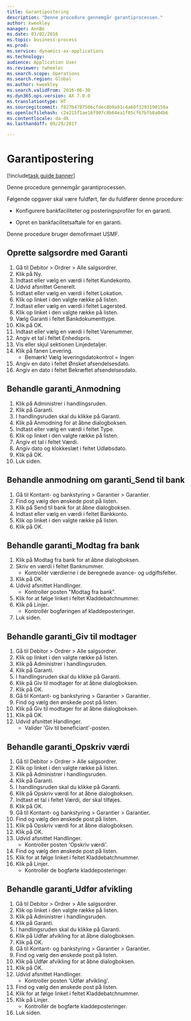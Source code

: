 ```yaml
--- 
title: Garantipostering
description: "Denne procedure gennemgår garantiprocessen."
author: kweekley
manager: AnnBe
ms.date: 03/02/2016
ms.topic: business-process
ms.prod: 
ms.service: dynamics-ax-applications
ms.technology: 
audience: Application User
ms.reviewer: twheeloc
ms.search.scope: Operations
ms.search.region: Global
ms.author: kweekley
ms.search.validFrom: 2016-06-30
ms.dyn365.ops.version: AX 7.0.0
ms.translationtype: HT
ms.sourcegitcommit: f827b4787506cfdec8b9a91c4a68f3293190158a
ms.openlocfilehash: c2e215f1ae16f907c8b64ea1f05cf67bfb0a04b6
ms.contentlocale: da-dk
ms.lasthandoff: 09/29/2017

---
```

# <a name="letter-of-guarantee-transaction"></a>Garantipostering

[!include[task guide banner](../../includes/task-guide-banner.md)]

Denne procedure gennemgår garantiprocessen.



Følgende opgaver skal være fuldført, før du fuldfører denne procedure:

- Konfigurere bankfaciliteter og posteringsprofiler for en garanti.

- Opret en bankfacilitetsaftale for en garanti.



Denne procedure bruger demofirmaet USMF.


## <a name="create-sales-order-with-letter-of-guarantee"></a>Oprette salgsordre med Garanti
1. Gå til Debitor > Ordrer > Alle salgsordrer.
2. Klik på Ny.
3. Indtast eller vælg en værdi i feltet Kundekonto.
4. Udvid afsnittet Generelt.
5. Indtast eller vælg en værdi i feltet Lokation.
6. Klik op linket i den valgte række på listen.
7. Indtast eller vælg en værdi i feltet Lagersted.
8. Klik op linket i den valgte række på listen.
9. Vælg Garanti i feltet Bankdokumenttype.
10. Klik på OK.
11. Indtast eller vælg en værdi i feltet Varenummer.
12. Angiv et tal i feltet Enhedspris.
13. Vis eller skjul sektionen Linjedetaljer.
14. Klik på fanen Levering.
    * Bemærk! Vælg leveringsdatokontrol = Ingen  
15. Angiv en dato i feltet Ønsket afsendelsesdato.
16. Angiv en dato i feltet Bekræftet afsendelsesdato.

## <a name="process-letter-of-guaranteerequest"></a>Behandle garanti_Anmodning
1. Klik på Administrer i handlingsruden.
2. Klik på Garanti.
3. I handlingsruden skal du klikke på Garanti.
4. Klik på Anmodning for at åbne dialogboksen.
5. Indtast eller vælg en værdi i feltet Type.
6. Klik op linket i den valgte række på listen.
7. Angiv et tal i feltet Værdi.
8. Angiv dato og klokkeslæt i feltet Udløbsdato.
9. Klik på OK.
10. Luk siden.

## <a name="process-letter-of-guaranteesubmit-to-bank"></a>Behandle anmodning om garanti_Send til bank
1. Gå til Kontant- og bankstyring > Garantier > Garantier.
2. Find og vælg den ønskede post på listen.
3. Klik på Send til bank for at åbne dialogboksen.
4. Indtast eller vælg en værdi i feltet Bankkonto.
5. Klik op linket i den valgte række på listen.
6. Klik på OK.

## <a name="process-letter-of-guaranteereceive-from-bank"></a>Behandle garanti_Modtag fra bank
1. Klik på Modtag fra bank for at åbne dialogboksen.
2. Skriv en værdi i feltet Banknummer.
    * Kontrollér værdierne i de beregnede avance- og udgiftsfelter.  
3. Klik på OK.
4. Udvid afsnittet Handlinger.
    * Kontroller posten "Modtag fra bank".  
5. Klik for at følge linket i feltet Kladdebatchnummer.
6. Klik på Linjer.
    * Kontrollér bogføringen af kladdeposteringer.  
7. Luk siden.

## <a name="process-letter-of-guaranteegive-to-beneficiary"></a>Behandle garanti_Giv til modtager
1. Gå til Debitor > Ordrer > Alle salgsordrer.
2. Klik op linket i den valgte række på listen.
3. Klik på Administrer i handlingsruden.
4. Klik på Garanti.
5. I handlingsruden skal du klikke på Garanti.
6. Klik på Giv til modtager for at åbne dialogboksen.
7. Klik på OK.
8. Gå til Kontant- og bankstyring > Garantier > Garantier.
9. Find og vælg den ønskede post på listen.
10. Klik på Giv til modtager for at åbne dialogboksen.
11. Klik på OK.
12. Udvid afsnittet Handlinger.
    * Valider 'Giv til beneficiant'-posten.  

## <a name="process-letter-of-guaranteeincrease-value"></a>Behandle garanti_Opskriv værdi
1. Gå til Debitor > Ordrer > Alle salgsordrer.
2. Klik op linket i den valgte række på listen.
3. Klik på Administrer i handlingsruden.
4. Klik på Garanti.
5. I handlingsruden skal du klikke på Garanti.
6. Klik på Opskriv værdi for at åbne dialogboksen.
7. Indtast et tal i feltet Værdi, der skal tilføjes.
8. Klik på OK.
9. Gå til Kontant- og bankstyring > Garantier > Garantier.
10. Find og vælg den ønskede post på listen.
11. Klik på Opskriv værdi for at åbne dialogboksen.
12. Klik på OK.
13. Udvid afsnittet Handlinger.
    * Kontroller posten 'Opskriv værdi'.  
14. Find og vælg den ønskede post på listen.
15. Klik for at følge linket i feltet Kladdebatchnummer.
16. Klik på Linjer.
    * Kontrollér de bogførte kladdeposteringer.  

## <a name="process-letter-of-guaranteeliquidate"></a>Behandle garanti_Udfør afvikling
1. Gå til Debitor > Ordrer > Alle salgsordrer.
2. Klik op linket i den valgte række på listen.
3. Klik på Administrer i handlingsruden.
4. Klik på Garanti.
5. I handlingsruden skal du klikke på Garanti.
6. Klik på Udfør afvikling for at åbne dialogboksen.
7. Klik på OK.
8. Gå til Kontant- og bankstyring > Garantier > Garantier.
9. Find og vælg den ønskede post på listen.
10. Klik på Udfør afvikling for at åbne dialogboksen.
11. Klik på OK.
12. Udvid afsnittet Handlinger.
    * Kontroller posten 'Udfør afvikling'.  
13. Find og vælg den ønskede post på listen.
14. Klik for at følge linket i feltet Kladdebatchnummer.
15. Klik på Linjer.
    * Kontrollér de bogførte kladdeposteringer.  
16. Luk siden.


